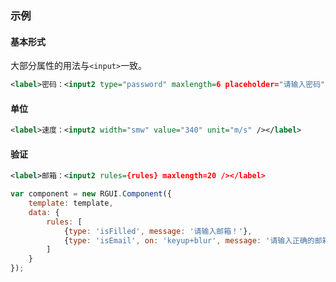 ### 示例

#### 基本形式

大部分属性的用法与`<input>`一致。

<div class="m-example"></div>

```xml
<label>密码：<input2 type="password" maxlength=6 placeholder="请输入密码" autofocus /></label>
```

#### 单位

<div class="m-example"></div>

```xml
<label>速度：<input2 width="smw" value="340" unit="m/s" /></label>
```

#### 验证

<div class="m-example"></div>

```xml
<label>邮箱：<input2 rules={rules} maxlength=20 /></label>
```

```javascript
var component = new RGUI.Component({
    template: template,
    data: {
        rules: [
            {type: 'isFilled', message: '请输入邮箱！'},
            {type: 'isEmail', on: 'keyup+blur', message: '请输入正确的邮箱！'}
        ]
    }
});
```
